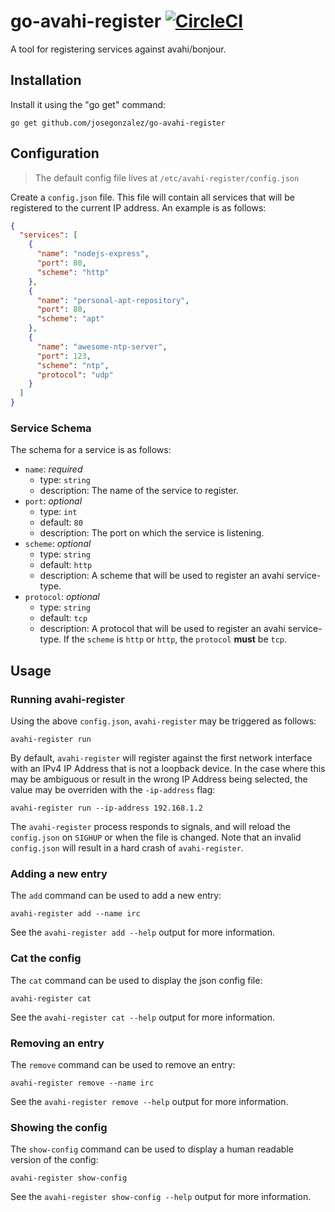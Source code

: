# go-avahi-register [![CircleCI](https://circleci.com/gh/josegonzalez/go-avahi-register.svg?style=svg)](https://circleci.com/gh/josegonzalez/go-avahi-register)

A tool for registering services against avahi/bonjour.

## Installation

Install it using the "go get" command:

    go get github.com/josegonzalez/go-avahi-register

## Configuration

> The default config file lives at `/etc/avahi-register/config.json`

Create a `config.json` file. This file will contain all services that will be registered to the current IP address. An example is as follows:

```json
{
  "services": [
    {
      "name": "nodejs-express",
      "port": 80,
      "scheme": "http"
    },
    {
      "name": "personal-apt-repository",
      "port": 80,
      "scheme": "apt"
    },
    {
      "name": "awesome-ntp-server",
      "port": 123,
      "scheme": "ntp",
      "protocol": "udp"
    }
  ]
}
```

### Service Schema

The schema for a service is as follows:

- `name`: _required_
  - type: `string`
  - description: The name of the service to register.
- `port`: _optional_
  - type: `int`
  - default: `80`
  - description: The port on which the service is listening.
- `scheme`: _optional_
  - type: `string`
  - default: `http`
  - description: A scheme that will be used to register an avahi service-type.
- `protocol`: _optional_
  - type: `string`
  - default: `tcp`
  - description: A protocol that will be used to register an avahi service-type. If the `scheme` is `http` or `http`, the `protocol` **must** be `tcp`.

## Usage

### Running avahi-register

Using the above `config.json`, `avahi-register` may be triggered as follows:

```shell
avahi-register run
```

By default, `avahi-register` will register against the first network interface with an IPv4 IP Address that is not a loopback device. In the case where this may be ambiguous or result in the wrong IP Address being selected, the value may be overriden with the `-ip-address` flag:

```shell
avahi-register run --ip-address 192.168.1.2
```

The `avahi-register` process responds to signals, and will reload the `config.json` on `SIGHUP` or when the file is changed. Note that an invalid `config.json` will result in a hard crash of `avahi-register`.

### Adding a new entry

The `add` command can be used to add a new entry:

```shell
avahi-register add --name irc
```

See the `avahi-register add --help` output for more information.

### Cat the config

The `cat` command can be used to display the json config file:

```shell
avahi-register cat
```

See the `avahi-register cat --help` output for more information.

### Removing an entry

The `remove` command can be used to remove an entry:

```shell
avahi-register remove --name irc
```

See the `avahi-register remove --help` output for more information.

### Showing the config

The `show-config` command can be used to display a human readable version of the config:

```shell
avahi-register show-config
```

See the `avahi-register show-config --help` output for more information.

